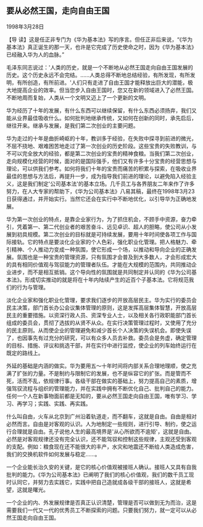 ## 要从必然王国，走向自由王国

1998年3月28日



【导  读】这是任正非专门为《华为基本法》写的序言。但任正非后来说，“《华为基本法》真正诞生的那一天，也许是它完成了历史使命之时，因为《华为基本法》已经融入华为人的血脉。”



毛泽东同志说过：'人类的历史，就是一个不断地从必然王国走向自由王国发展的历史。这个历史永远不会完结。……人类总得不断地总结经验，有所发现，有所发明，有所创造，有所前进。'人们只有走进了自由王国才能释放出巨大的潜能，极大地提高企业的效率。但当您步入自由王国时，您又在新的领域进入了必然王国。不断地周而复始，人类从一个文明又迈上了一个更新的文明。

华为经历了十年的发展，有什么东西可以继续保留，有什么东西必须扬弃，我们又能从业界最佳吸收什么。如何批判地继承传统，又如何在创新的同时，承先启后，继往开来。继承与发展，是我们第二次创业的主要问题。

华为走过的十年是曲折崎岖的十年，教训多于经验，在失败中探寻到前进的微光，不屈不挠地、艰难困苦地走过了第一次创业的历史阶段。这些宝贵的失败教训，与不可以完全放大的经验，都是第二次创业的宝贵的精神食粮。当我们第二次创业，走向规模化经营的时候，面对的是国际强手，他们又有许多十分宝贵的经营思想与理论，可以供我们参考。如何将我们十年的宝贵而痛苦的积累与探索，在吸收业界最佳的思想与方法后，再提升一步，成为指导我们前进的理论，以避免陷入经验主义，这是我们制定'公司基本法'的基本立场。几千员工与各界朋友二年来作了许多努力，在人大专家的帮助下，《华为公司基本法》八易其稿，最终在1998年3月23日获得通过，并开始实行。当然它还会在实行中不断地优化，以引导华为正确地发展。

华为第一次创业的特点，是靠企业家行为，为了抓住机会，不顾手中资源，奋力牵引，凭着第一、第二代创业者的艰苦奋斗、远见卓识、超人的胆略，使公司从小发展到初具规模。第二次创业的目标就是可持续发展，要用十年时间使各项工作与国际接轨。它的特点是要淡化企业家的个人色彩，强化职业化管理。把人格魅力、牵引精神、个人推动力变成一种氛围，使它形成一个场，以推动和导向企业的正确发展。氛围也是一种宝贵的管理资源，只有氛围才会普及到大多数人，才会形成宏大的具有相同价值观与驾驭能力的管理者队伍。才能在大规模的范围内，共同推动企业进步，而不是相互抵销。这个导向性的氛围就是共同制定并认同的《华为公司基本法》。形成切实推动的就是将在十年内陆续产生的近百个子基本法。它将规范我们的行为与管理。

淡化企业家和强化职业化管理，要求我们逐步的开放高层民主。华为实行的委员会民主决策，部门首长办公会议集体管理的原则，这是发挥高层集体智慧，开放高层民主的重要措施。以资深行政人员、资深专业人士，以及相关各行政职能部门首长组成的委员会，贯彻了选拔的从贤不从众。在实行决策管理过程时，又使用了充分的民主原则。从而使企业的管理避免和减少首长个人决策的失误机会。即使失误了，也因事先有过充分的研究，可以有众多人员去补救。委员会是务虚，确定管理的目标、措施、评议和挑选干部，并在实行中进行监控，使企业的列车始终运行在既定的路线上。

外延的基础是内涵的做实。华为要用五～十年时间将内部关系合理地理顺，使之充满了扩张的力量。不是制约与限制它的发展，也不是纵容它的扩张。而是管而不死，活而不乱，依规律行事。各级干部在做实的基础上，努力提高自己的素质，增强驾驭流程与组织的管理能力，并在实践中拥有不断优化自己、批判自己的能力。任何一个人在新事物面前都是无知的，要从必然王国走向自由王国，唯有学习、学习、再学习；实践、实践、再实践。

什么叫自由，火车从北京到广州沿着轨道走，而不翻车，这就是自由。自由是相对必然而言。自由是对客观的认识。人为地制定一些规则，进行引导、制约，使之运行合理就是自由。孔子说他人生的最高境界是'从心所欲而不逾矩'，这就是自由。必然是对客观规律还没有完全认识，还不能驾驭和控制这些规律，主观还受到客观的支配。例如：粮食现在还不能很大的丰产，水灾和地震还不断给人类造成危害，我们的交换机软件如何发展与稳定……。

一个企业能长治久安的关键，是它的核心价值观被接班人确认。接班人又具有自我批判的能力。《华为公司基本法》已阐明了我们的核心价值观，我们的数千员工现时认同它，并努力去实践它，实践中把自己造就成各级干部的接班人，这就是希望，这就是曙光。

一个企业的内、外发展规律是否真正认识清楚，管理是否可以做到无为而治，这是需要我们一代又一代的优秀员工不断探索的问题。只要我们努力，就一定可以从必然王国走向自由王国。
